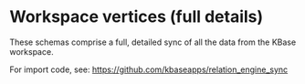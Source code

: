 # Workspace vertices (full details)

These schemas comprise a full, detailed sync of all the data from the KBase workspace.

For import code, see: https://github.com/kbaseapps/relation_engine_sync
